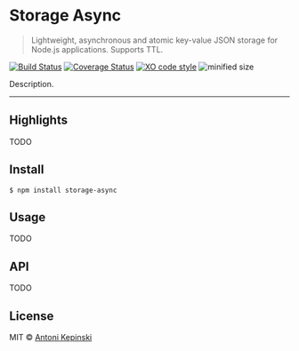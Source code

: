 # Storage Async

> Lightweight, asynchronous and atomic key-value JSON storage for Node.js applications. Supports TTL.

[![Build Status](https://github.com/xxczaki/storage-async/workflows/CI/badge.svg)](https://github.com/xxczaki/storage-async/actions?query=workflow%3ACI)
[![Coverage Status](https://coveralls.io/repos/github/xxczaki/storage-async/badge.svg?branch=master)](https://coveralls.io/github/xxczaki/storage-async?branch=master)
[![XO code style](https://img.shields.io/badge/code_style-XO-5ed9c7.svg)](https://github.com/xojs/xo)
![minified size](https://img.shields.io/bundlephobia/minzip/storage-async)

Description.

---

## Highlights

TODO

## Install

```
$ npm install storage-async
```

## Usage

TODO

## API

TODO

## License

MIT © [Antoni Kepinski](https://kepinski.me)
